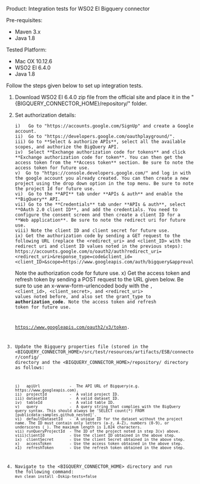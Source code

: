 Product: Integration tests for WSO2 EI Bigquery connector

Pre-requisites:

 - Maven 3.x
 - Java 1.8

Tested Platform: 

 - Mac OX 10.12.6
 - WSO2 EI 6.4.0
 - Java 1.8

Follow the steps given below to set up integration tests.

 1. Download WSO2 EI 6.4.0 zip file from the official site and place it in the "{BIGQUERY_CONNECTOR_HOME}/repository/" folder.

 2. Set authorization details:
 
        i)   Go to "https://accounts.google.com/SignUp" and create a Google account.
        ii)  Go to "https://developers.google.com/oauthplayground/".
        iii) Go to **Select & authorize APIs**, select all the available scopes, and authorize the BigQuery API.
        iv)  Select **Exchange authorization code for tokens** and click **Exchange authorization code for token**. You can then get the access token from the **Access token** section. Be sure to note the access token for future use.
        v)  Go to "https://console.developers.google.com/" and log in with the google account you already created. You can then create a new project using the drop down option in the top menu. Be sure to note the project Id for future use. 
        vi)  Go to the **API** tab under **APIs & auth** and enable the **BigQuery** API.
        vii) Go to the **Credentials** tab under **APIs & auth**, select **OAuth 2.0 client ID**, and add the credentials. You need to configure the consent screen and then create a client ID for a **Web application**. Be sure to note the redirect uri for future use.
        viii) Note the client ID and client secret for future use.
        ix) Get the authorization code by sending a GET request to the following URL (replace the <redirect_uri> and <client_ID> with the redirect uri and client ID values noted in the previous steps): https://accounts.google.com/o/oauth2/auth?redirect_uri=<redirect_uri>&response_type=code&client_id=<client_ID>&scope=https://www.googleapis.com/auth/bigquery&approval_prompt=force&access_type=offline.
      Note the authorization code for future use.
        x)   Get the access token and refresh token by sending a POST request to the URL given below. Be sure to use an x-www-form-urlencoded body with the <code>, <client_id>, <client_secret>, and <redirect_uri> values noted before, and also set the grant_type to **authorization_code**. Note the access token and refresh token for future use.

       https://www.googleapis.com/oauth2/v3/token.


 3. Update the Bigquery properties file (stored in the <BIGQUERY_CONNECTOR_HOME>/src/test/resources/artifacts/ESB/connector/config/ directory and the <BIGQUERY_CONNECTOR_HOME>/repository/ directory as follows:

        i)   apiUrl             -  The API URL of Bigquery(e.g. https://www.googleapis.com).
        ii)  projectId          -  A valid project ID.
        iii) datasetId          -  A valid dataset ID. 
        iv)  tableId            -  A valid table ID.
        v)   query              -  A query string that complies with the BigQuery query syntax. This should always be 'SELECT count(*) FROM [publicdata:samples.github_nested]'.   
        vi)  defaultDatasetId   -  A unique ID for the dataset without the project name. The ID must contain only letters (a-z, A-Z), numbers (0-9), or underscores (_). The maximum length is 1,024 characters.
        vii) runQueryProjectId  - The ID of the project noted in step 3(v) above. 
        viii)clientId           - Use the client ID obtained in the above step.
        ix)  clientSecret       - Use the client Secret obtained in the above step.
        x)   accessToken        - Use the access token obtained in the above step.
        x1)  refreshToken       - Use the refresh token obtained in the above step.

 4. Navigate to the <BIGQUERY_CONNECTOR_HOME> directory and run the following command:
    ```mvn clean install -Dskip-tests=false```
